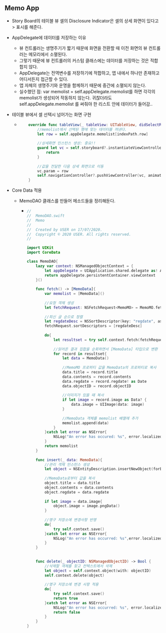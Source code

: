 ## Memo App

- Story Board의 테이블 뷰 셀의 Disclosure Indicator은 셀의 상세 화면이 있다고 > 표시를 해준다.

- AppDelegate에 데이터를 저장하는 이유

  - 뷰 컨트롤러는 생명주기가 짧기 때문에 화면을 전환할 때 이전 화면의 뷰 컨트롤러는 메모리에서 소멸된다. 
  - 그렇기 때문에 뷰 컨트롤러의 커스텀 클래스에는 데이터를 저장하는 것은 적합합지 않다.
  - AppDelegate는 전역변수를 저장하기에 적합하고, 앱 내에서 하나만 존재하고 어디서든지 접근할 수 있다.
  - 앱 자체의 생명주기와 운명을 함께하기 때문에 중간에 소멸되지 않는다.
  - 실수했던 점: var memolist = self.appDelegate.memolist를 하면 각각의 memolist가 생성되어 작동하지 않는다. 귀찮더라도 self.appDelegate.memolist 를 써줘야 한 리스트 안에 데이터가 들어감..

- 테이블 뷰에서 셀 선택시 넘어가는 화면 구현

  - ```swift
        override func tableView(_ tableView: UITableView, didSelectRowAt indexPath: IndexPath) {
            //memolist에서 선택된 행에 맞는 데이터를 꺼낸다.
            let row = self.appDelegate.memolist[indexPath.row]
            
            //상세화면 인스턴스 생성: 중요!!
            guard let vc = self.storyboard?.instantiateViewController(withIdentifier: "MemoRead") as? MemoReadViewController else{
                return
            }
            
            //값을 전달한 다음 상세 화면으로 이동
            vc.param = row
            self.navigationController?.pushViewController(vc, animated: true)
        }
    ```

- Core Data 적용

  - MemoDAO 클래스를 만들어 메소드들을 정리해둔다.

    - ```swift
      //
      //  MemoDAO.swift
      //  Memo
      //
      //  Created by USER on 17/07/2020.
      //  Copyright © 2020 USER. All rights reserved.
      //
      
      import UIKit
      import CoreData
      
      class MemoDAO{
          lazy var context: NSManagedObjectContext = {
              let appDelegate = UIApplication.shared.delegate as! AppDelegate
              return appDelegate.persistentContainer.viewContext
          }()
          
          func fetch() -> [MemoData]{
              var memolist = [MemoData]()
              
              //요청 객체 생성
              let fetchRequest: NSFetchRequest<MemoMO> = MemoMO.fetchRequest()
              
              //최신 글 순으로 정렬
              let regdateDesc = NSSortDescriptor(key: "regdate", ascending: false)
              fetchRequest.sortDescriptors = [regdateDesc]
              
              do{
                  let resultset = try self.context.fetch(fetchRequest)
                  
                  //읽어온 결과 집합을 순회하면서 [MemoData] 타입으로 변환
                  for record in resultset{
                      let data = MemoData()
                      
                      //MemoMO 프로퍼티 값을 MemoData의 프로퍼티로 복사
                      data.title = record.title
                      data.contents = record.contents
                      data.regdate = record.regdate! as Date
                      data.objectID = record.objectID
                      
                      //이미지가 있을 때 복사
                      if let image = record.image as Data? {
                          data.image = UIImage(data: image)
                      }
                      
                      //MemoData 객체를 memolist 배열에 추가
                      memolist.append(data)
                  }
              }catch let error as NSError{
                  NSLog("An error has occured: %s", error.localizedDescription)
              }
              return memolist
          }
          
          func insert(_ data: MemoData){
              //관리 객체 인스턴스 생성
              let object = NSEntityDescription.insertNewObject(forEntityName: "Memo", into: self.context) as! MemoMO
              
              //MemoData로부터 값을 복사
              object.title = data.title
              object.contents = data.contents
              object.regdate = data.regdate
              
              if let image = data.image{
                  object.image = image.pngData()
              }
              
              //영구 저장소에 변경사항 반영
              do{
                  try self.context.save()
              }catch let error as NSError{
                  NSLog("An error has occurred: %s",error.localizedDescription)
              }
          }
          
          
          func delete(_ objectID: NSManagedObjectID) -> Bool {
              //삭제할 객체를 찾고 컨텍스트에서 삭제
              let object = self.context.object(with: objectID)
              self.context.delete(object)
              
              //영구 저장소에 변경 사항 적용
              do{
                  try self.context.save()
                  return true
              }catch let error as NSError{
                  NSLog("An error has occurred: %s", error.localizedDescription)
                  return false
              }
          }
      }
      
      ```




